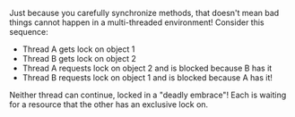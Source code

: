 


















Just because you carefully synchronize methods, that doesn't mean bad things cannot happen in a multi-threaded environment! Consider this sequence:

-   Thread A gets lock on object 1
-   Thread B gets lock on object 2
-   Thread A requests lock on object 2 and is blocked because B has it
-   Thread B requests lock on object 1 and is blocked because A has it!

Neither thread can continue, locked in a "deadly embrace"! Each is waiting for a resource that the other has an exclusive lock on.